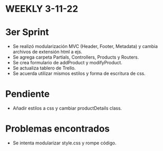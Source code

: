 # WEEKLY 3-11-22

# 3er Sprint

- Se realizó modularización MVC (Header, Footer, Metadata) y cambia archivos de extensión html a ejs.
- Se agrega carpeta Partials, Controllers, Products y Routers. 
- Se crea formulario de addProduct y modifyProduct.
- Se actualiza tablero de Trello.
- Se acuerda utilizar mismos estilos y forma de escritura de css.

# Pendiente

- Añadir estilos a css y cambiar productDetails class.

# Problemas encontrados

- Se intenta modularizar style.css y rompe código.
